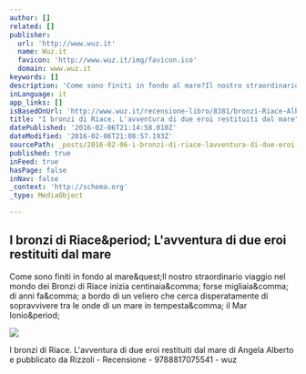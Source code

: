 ```yaml
---
author: []
related: []
publisher:
  url: 'http://www.wuz.it'
  name: Wuz.it
  favicon: 'http://www.wuz.it/img/favicon.ico'
  domain: www.wuz.it
keywords: []
description: 'Come sono finiti in fondo al mare?Il nostro straordinario viaggio nel mondo dei Bronzi di Riace inizia centinaia, forse migliaia, di anni fa, a bordo di un veliero che cerca disperatamente di sopravvivere tra le onde di un mare in tempesta, il Mar Ionio.'
inLanguage: it
app_links: []
isBasedOnUrl: 'http://www.wuz.it/recensione-libro/8381/bronzi-Riace-Alberto-Angela.html'
title: "I bronzi di Riace. L'avventura di due eroi restituiti dal mare"
datePublished: '2016-02-06T21:14:58.010Z'
dateModified: '2016-02-06T21:08:57.193Z'
sourcePath: _posts/2016-02-06-i-bronzi-di-riace-lavventura-di-due-eroi-restituiti-dal-ma.md
published: true
inFeed: true
hasPage: false
inNav: false
_context: 'http://schema.org'
_type: MediaObject

---
```

<article style=""><h1>I bronzi di Riace&amp;period; L'avventura di due eroi restituiti dal mare</h1><p>Come sono finiti in fondo al mare&amp;quest;Il nostro straordinario viaggio nel mondo dei Bronzi di Riace inizia centinaia&amp;comma; forse migliaia&amp;comma; di anni fa&amp;comma; a bordo di un veliero che cerca disperatamente di sopravvivere tra le onde di un mare in tempesta&amp;comma; il Mar Ionio&amp;period;</p><img src="http://wuz.it//mm/8381/00524035_b.jpg" /></article>

I bronzi di Riace. L'avventura di due eroi restituiti dal mare di Angela Alberto e pubblicato da Rizzoli - Recensione - 9788817075541 - wuz